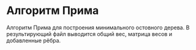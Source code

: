 # Алгоритм Прима
Алгоритм Прима для построения минимального остовного дерева. В результирующий файл выводится общий вес, матрица весов и добавленные рёбра.    

